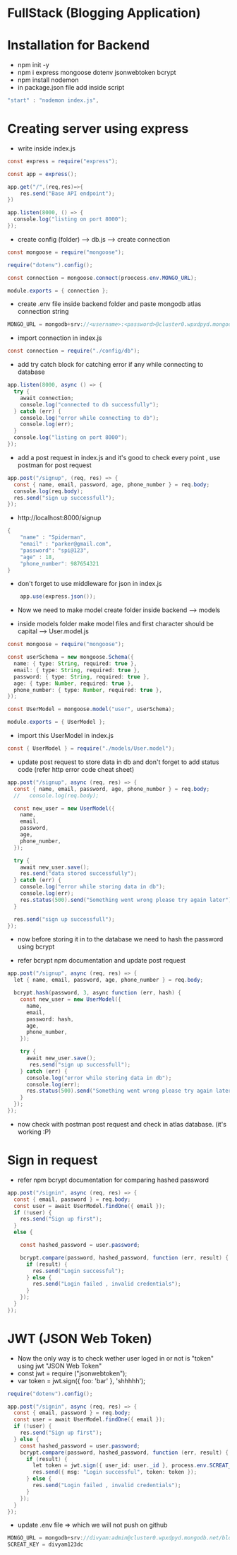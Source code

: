 # FullStack (Blogging Application)

# Installation for Backend

- npm init -y
- npm i express mongoose dotenv jsonwebtoken bcrypt
- npm install nodemon
- in package.json file add inside script

```java
"start" : "nodemon index.js",
```

# Creating server using express

- write inside index.js

```java
const express = require("express");

const app = express();

app.get("/",(req,res)=>{
    res.send("Base API endpoint");
})

app.listen(8000, () => {
  console.log("listing on port 8000");
});

```

- create config (folder) --> db.js --> create connection

```java
const mongoose = require("mongoose");

require("dotenv").config();

const connection = mongoose.connect(proocess.env.MONGO_URL);

module.exports = { connection };

```

- create .env file inside backend folder and paste mongodb atlas connection string

```java
MONGO_URL = mongodb+srv://<username>:<password>@cluster0.wpxdpyd.mongodb.net/<database_name>
```

- import connection in index.js

```java
const connection = require("./config/db");

```

- add try catch block for catching error if any while connecting to database

```java
app.listen(8000, async () => {
  try {
    await connection;
    console.log("connected to db successfully");
  } catch (err) {
    console.log("error while connecting to db");
    console.log(err);
  }
  console.log("listing on port 8000");
});

```

- add a post request in index.js and it's good to check every point , use postman for post request

```java
app.post("/signup", (req, res) => {
  const { name, email, password, age, phone_number } = req.body;
  console.log(req.body);
  res.send("sign up successfull");
});
```

- http://localhost:8000/signup

```java
{
    "name" : "Spiderman",
    "email" : "parker@gmail.com",
    "password": "spi@123",
    "age" : 18,
    "phone_number": 987654321
}
```

- don't forget to use middleware for json in index.js

```java
    app.use(express.json());
```

- Now we need to make model create folder inside backend --> models

- inside models folder make model files and first character should be capital --> User.model.js

```java
const mongoose = require("mongoose");

const userSchema = new mongoose.Schema({
  name: { type: String, required: true },
  email: { type: String, required: true },
  password: { type: String, required: true },
  age: { type: Number, required: true },
  phone_number: { type: Number, required: true },
});

const UserModel = mongoose.model("user", userSchema);

module.exports = { UserModel };

```

- import this UserModel in index.js

```java
const { UserModel } = require("./models/User.model");
```

- update post request to store data in db and don't forget to add status code (refer http error code cheat sheet)

```java
app.post("/signup", async (req, res) => {
  const { name, email, password, age, phone_number } = req.body;
  //   console.log(req.body);

  const new_user = new UserModel({
    name,
    email,
    password,
    age,
    phone_number,
  });

  try {
    await new_user.save();
    res.send("data stored successfully");
  } catch (err) {
    console.log("error while storing data in db");
    console.log(err);
    res.status(500).send("Something went wrong please try again later");
  }

  res.send("sign up successfull");
});
```

- now before storing it in to the database we need to hash the password using bcrypt

- refer bcrypt npm documentation and update post request

```java
app.post("/signup", async (req, res) => {
  let { name, email, password, age, phone_number } = req.body;

  bcrypt.hash(password, 3, async function (err, hash) {
    const new_user = new UserModel({
      name,
      email,
      password: hash,
      age,
      phone_number,
    });

    try {
      await new_user.save();
       res.send("sign up successfull");
    } catch (err) {
      console.log("error while storing data in db");
      console.log(err);
      res.status(500).send("Something went wrong please try again later");
    }
  });
});
```

- now check with postman post request and check in atlas database. (it's working :P)

# Sign in request

- refer npm bcrypt documentation for comparing hashed password

```java
app.post("/signin", async (req, res) => {
  const { email, password } = req.body;
  const user = await UserModel.findOne({ email });
  if (!user) {
    res.send("Sign up first");
  }
  else {

    const hashed_password = user.password;

    bcrypt.compare(password, hashed_password, function (err, result) {
      if (result) {
        res.send("Login successful");
      } else {
        res.send("Login failed , invalid credentials");
      }
    });
  }
});
```

# JWT (JSON Web Token)

- Now the only way is to check wether user loged in or not is "token" using jwt "JSON Web Token"
- const jwt = require ("jsonwebtoken");
- var token = jwt.sign({ foo: 'bar' }, 'shhhhh');

```java
require("dotenv").config();
```

```java
app.post("/signin", async (req, res) => {
  const { email, password } = req.body;
  const user = await UserModel.findOne({ email });
  if (!user) {
    res.send("Sign up first");
  } else {
    const hashed_password = user.password;
    bcrypt.compare(password, hashed_password, function (err, result) {
      if (result) {
        let token = jwt.sign({ user_id: user._id }, process.env.SCREAT_KEY); // we will pass user._id
        res.send({ msg: "Login successful", token: token });
      } else {
        res.send("Login failed , invalid credentials");
      }
    });
  }
});
```

- update .env file => which we will not push on github

```java
MONGO_URL = mongodb+srv://divyam:admin@cluster0.wpxdpyd.mongodb.net/blog
SCREAT_KEY = divyam123dc
```

